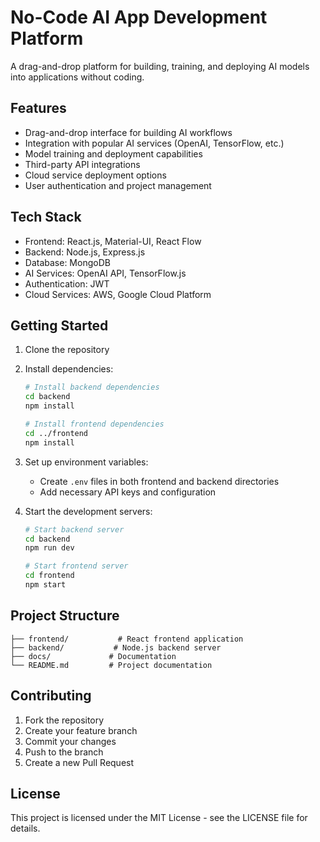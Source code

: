 # No-Code AI App Development Platform

A drag-and-drop platform for building, training, and deploying AI models into applications without coding.

## Features

- Drag-and-drop interface for building AI workflows
- Integration with popular AI services (OpenAI, TensorFlow, etc.)
- Model training and deployment capabilities
- Third-party API integrations
- Cloud service deployment options
- User authentication and project management

## Tech Stack

- Frontend: React.js, Material-UI, React Flow
- Backend: Node.js, Express.js
- Database: MongoDB
- AI Services: OpenAI API, TensorFlow.js
- Authentication: JWT
- Cloud Services: AWS, Google Cloud Platform

## Getting Started

1. Clone the repository
2. Install dependencies:
   ```bash
   # Install backend dependencies
   cd backend
   npm install

   # Install frontend dependencies
   cd ../frontend
   npm install
   ```
3. Set up environment variables:
   - Create `.env` files in both frontend and backend directories
   - Add necessary API keys and configuration

4. Start the development servers:
   ```bash
   # Start backend server
   cd backend
   npm run dev

   # Start frontend server
   cd frontend
   npm start
   ```

## Project Structure

```
├── frontend/           # React frontend application
├── backend/           # Node.js backend server
├── docs/             # Documentation
└── README.md         # Project documentation
```

## Contributing

1. Fork the repository
2. Create your feature branch
3. Commit your changes
4. Push to the branch
5. Create a new Pull Request

## License

This project is licensed under the MIT License - see the LICENSE file for details. 